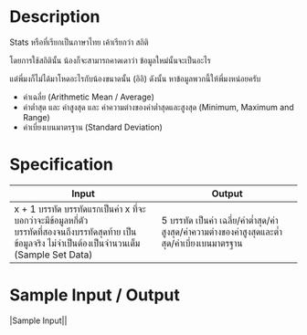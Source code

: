 # Description
Stats หรือที่เรียกเป็นภาษาไทย เค้าเรียกว่า สถิติ

โดยการใช้สถิตินั้น น้องก็จะสามารถคาดเดาว่า ข้อมูลใหม่นั้นจะเป็นอะไร

แต่พี่มงก็ไม่ได้มาโหดอะไรกับน้องขนาดนั้น (อิอิ) ดังนั้น หาข้อมูลพวกนี้ให้พี่มงหน่อยครับ

- ค่าเฉลี่ย (Arithmetic Mean / Average)
- ค่าต่ำสุด และ ค่าสูงสุด และ ค่าความต่างของค่าต่ำสุดและสูงสุด (Minimum, Maximum and Range)
- ค่าเบี่ยงเบนมาตรฐาน (Standard Deviation)

# Specification
|Input|Output|
|-----|------|
|x + 1 บรรทัด บรรทัดแรกเป็นค่า x ที่จะบอกว่าจะมีข้อมูลหกี่ตัว <br> บรรทัดที่สองจนถึงบรรทัดสุดท้าย เป็นข้อมูลจริง ไม่จำเป็นต้องเป็นจำนวนเต็ม (Sample Set Data)|5 บรรทัด เป็นค่า เฉลี่ย/ค่าต่ำสุด/ค่าสูงสุด/ค่าความต่างของค่าสูงสุดและต่ำสุด/ค่าเบี่ยงเบนมาตรฐาน|

# Sample Input / Output
|Sample Input||
